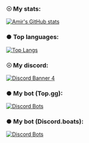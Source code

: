 ### ☉ My stats:
[![Amir's GitHub stats](https://github-readme-stats.vercel.app/api?username=Amir-78&show_icons=true&theme=tokyonight)](https://github.com/Amir-78?tab=repositories)

### ● Top languages:
[![Top Langs](https://github-readme-stats.vercel.app/api/top-langs/?username=Amir-78&layout=compact&theme=tokyonight)](https://github.com/anuraghazra/github-readme-stats)

### ☉ My discord:
[![Discord Banner 4](https://discordapp.com/api/guilds/649281025398013952/widget.png?style=banner4)](https://discord.gg/nN5uA5qGnA)

### ● My bot (Top.gg):
[![Discord Bots](https://top.gg/api/widget/645561062271352833.svg)](https://top.gg/bot/645561062271352833)

### ● My bot (Discord.boats):
[![Discord Bots](https://discord.boats/api/widget/645561062271352833?type=svg)](https://discord.boats/bot/645561062271352833/)
